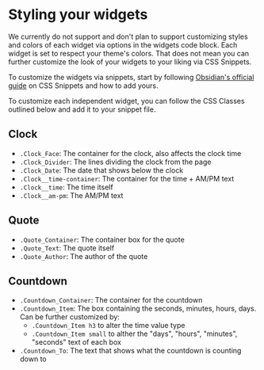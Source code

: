 # Styling your widgets

We currently do not support and don't plan to support customizing styles and colors of each widget via options in the widgets code block. Each widget is set to respect your theme's colors. That does not mean you can further customize the look of your widgets to your liking via CSS Snippets.

To customize the widgets via snippets, start by following [Obsidian's official guide](https://help.obsidian.md/Extending+Obsidian/CSS+snippets) on CSS Snippets and how to add yours.

To customize each independent widget, you can follow the CSS Classes outlined below and add it to your snippet file.

## Clock

-   `.Clock_Face`: The container for the clock, also affects the clock time
-   `.Clock_Divider`: The lines dividing the clock from the page
-   `.Clock_Date`: The date that shows below the clock
-   `.Clock__time-container`: The container for the time + AM/PM text
-   `.Clock__time`: The time itself
-   `.Clock__am-pm`: The AM/PM text

## Quote

-   `.Quote_Container`: The container box for the quote
-   `.Quote_Text`: The quote itself
-   `.Quote_Author`: The author of the quote

## Countdown

-   `.Countdown_Container`: The container for the countdown
-   `.Countdown_Item`: The box containing the seconds, minutes, hours, days. Can be further customized by:
    -   `.Countdown_Item h3` to alter the time value type
    -   `.Countdown_Item small` to alther the "days", "hours", "minutes", "seconds" text of each box
-   `.Countdown_To`: The text that shows what the countdown is counting down to
